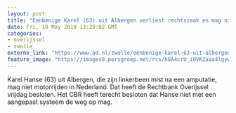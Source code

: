 ```yaml
---
layout: post
title: "Eenbenige Karel (63) uit Albergen verliest rechtszaak en mag niet motorrijden"
date: Fri, 10 May 2019 13:29:02 GMT
categories: 
- overijssel 
- zwolle 
externe_link: "https://www.ad.nl/zwolle/eenbenige-karel-63-uit-albergen-verliest-rechtszaak-en-mag-niet-motorrijden~a85b876d/"
feature_image: "https://images0.persgroep.net/rcs/h8A4crU_iOVKZaaa4lgywEs3VTI/diocontent/119342991/_fitwidth/400/?appId=21791a8992982cd8da851550a453bd7f&quality=0.7"
---
```


Karel Hanse (63) uit Albergen, die zijn linkerbeen mist na een amputatie, mag niet motorrijden in Nederland. Dat heeft de Rechtbank Overijssel vrijdag besloten. Het CBR heeft terecht besloten dat Hanse niet met een aangepast systeem de weg op mag.
